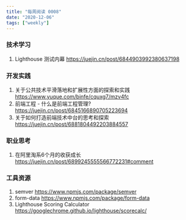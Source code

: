```yaml
---
title: "每周阅读 0008"
date: "2020-12-06"
tags: ["weekly"]
---
```


### 技术学习
1. Lighthouse 测试内幕 https://juejin.cn/post/6844903992380637198

### 开发实践
1. 关于公共技术平滑落地和扩展性方面的探索和实践 https://www.yuque.com/binfe/cquxg7/mzv4fc
2. 前端工程 - 什么是前端工程管理? https://juejin.cn/post/6845166890705223694
3. 关于如何打造前端技术中台的思考和探索 https://juejin.cn/post/6881804492203884557

### 职业思考
1. 在阿里淘系6个月的收获成长 https://juejin.cn/post/6899245555566772231#comment

### 工具资源
1. semver https://www.npmjs.com/package/semver
2. form-data https://www.npmjs.com/package/form-data
3. Lighthouse Scoring Calculator https://googlechrome.github.io/lighthouse/scorecalc/